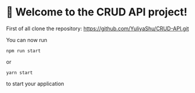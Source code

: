 # 🚀 Welcome to the CRUD API project!

First of all clone the repository: https://github.com/YuliyaShu/CRUD-API.git

You can now run

```
npm run start
```

or

```
yarn start
```

to start your application
